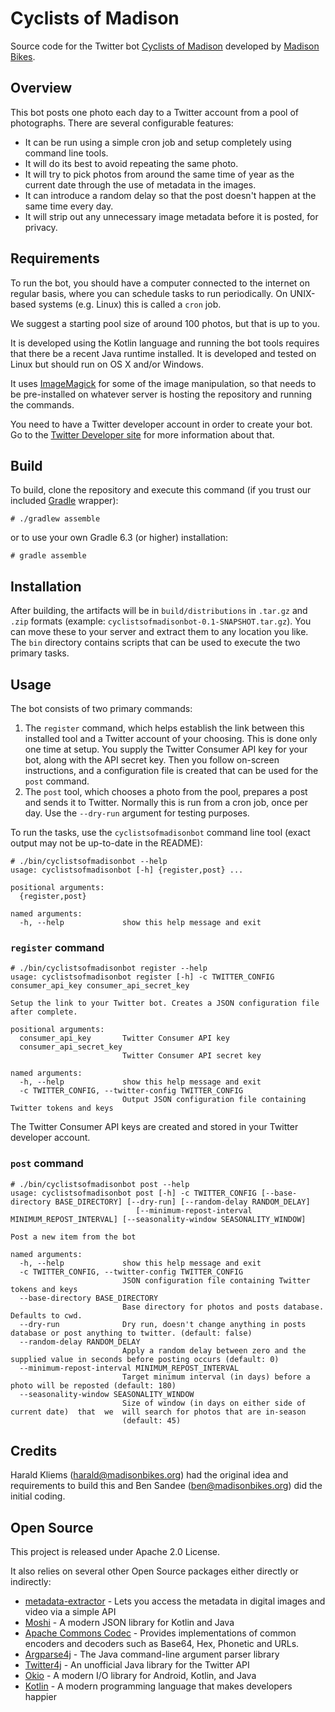 # Cyclists of Madison
Source code for the Twitter bot [Cyclists of Madison](https://twitter.com/cyclists_of_msn) developed by [Madison Bikes](https://madisonbikes.org).

## Overview
This bot posts one photo each day to a Twitter account from a pool of photographs. There are several configurable features:
* It can be run using a simple cron job and setup completely using command line tools.
* It will do its best to avoid repeating the same photo.
* It will try to pick photos from around the same time of year as the current date through the use of metadata in the images.
* It can introduce a random delay so that the post doesn't happen at the same time every day.
* It will strip out any unnecessary image metadata before it is posted, for privacy.

## Requirements
To run the bot, you should have a computer connected to the internet on regular basis, where you can schedule tasks to run periodically. On UNIX-based systems (e.g. Linux) this is called a `cron` job.

We suggest a starting pool size of around 100 photos, but that is up to you.

It is developed using the Kotlin language and running the bot tools requires that there be a recent Java runtime installed. It is developed and tested on Linux but should run on OS X and/or Windows.

It uses [ImageMagick](https://imagemagick.org/) for some of the image manipulation, so that needs to be pre-installed on whatever server is hosting the repository and running the commands.

You need to have a Twitter developer account in order to create your bot. Go to the [Twitter Developer site](https://developer.twitter.com) for more information about that.

## Build
To build, clone the repository and execute this command (if you trust our included [Gradle](https://gradle.org) wrapper):
```
# ./gradlew assemble
```
or to use your own Gradle 6.3 (or higher) installation:
```
# gradle assemble
```

## Installation
After building, the artifacts will be in `build/distributions` in `.tar.gz` and `.zip` formats (example: `cyclistsofmadisonbot-0.1-SNAPSHOT.tar.gz`). You can move these to your server and extract them to any location you like. The `bin` directory contains scripts that can be used to execute the two primary tasks.

## Usage
The bot consists of two primary commands:
1. The `register` command, which helps establish the link between this installed tool and a Twitter account of your choosing. This is done only one time at setup. You supply the Twitter Consumer API key for your bot, along with the API secret key. Then you follow on-screen instructions, and a configuration file is created that can be used for the `post` command.
2. The `post` tool, which chooses a photo from the pool, prepares a post and sends it to Twitter. Normally this is run from a cron job, once per day. Use the `--dry-run` argument for testing purposes.

To run the tasks, use the `cyclistsofmadisonbot` command line tool (exact output may not be up-to-date in the README):
```
# ./bin/cyclistsofmadisonbot --help
usage: cyclistsofmadisonbot [-h] {register,post} ...

positional arguments:
  {register,post}

named arguments:
  -h, --help             show this help message and exit
```
### `register` command
```
# ./bin/cyclistsofmadisonbot register --help
usage: cyclistsofmadisonbot register [-h] -c TWITTER_CONFIG consumer_api_key consumer_api_secret_key

Setup the link to your Twitter bot. Creates a JSON configuration file after complete.

positional arguments:
  consumer_api_key       Twitter Consumer API key
  consumer_api_secret_key
                         Twitter Consumer API secret key

named arguments:
  -h, --help             show this help message and exit
  -c TWITTER_CONFIG, --twitter-config TWITTER_CONFIG
                         Output JSON configuration file containing Twitter tokens and keys
```

The Twitter Consumer API keys are created and stored in your Twitter developer account.

### `post` command
```
# ./bin/cyclistsofmadisonbot post --help
usage: cyclistsofmadisonbot post [-h] -c TWITTER_CONFIG [--base-directory BASE_DIRECTORY] [--dry-run] [--random-delay RANDOM_DELAY]
                            [--minimum-repost-interval MINIMUM_REPOST_INTERVAL] [--seasonality-window SEASONALITY_WINDOW]

Post a new item from the bot

named arguments:
  -h, --help             show this help message and exit
  -c TWITTER_CONFIG, --twitter-config TWITTER_CONFIG
                         JSON configuration file containing Twitter tokens and keys
  --base-directory BASE_DIRECTORY
                         Base directory for photos and posts database. Defaults to cwd.
  --dry-run              Dry run, doesn't change anything in posts database or post anything to twitter. (default: false)
  --random-delay RANDOM_DELAY
                         Apply a random delay between zero and the supplied value in seconds before posting occurs (default: 0)
  --minimum-repost-interval MINIMUM_REPOST_INTERVAL
                         Target minimum interval (in days) before a photo will be reposted (default: 180)
  --seasonality-window SEASONALITY_WINDOW
                         Size of window (in days on either side of current date)  that  we  will search for photos that are in-season
                         (default: 45)
```
## Credits
Harald Kliems (harald@madisonbikes.org) had the original idea and requirements to build this and Ben Sandee (ben@madisonbikes.org) did the initial coding.

## Open Source
This project is released under Apache 2.0 License.

It also relies on several other Open Source packages either directly or indirectly:
* [metadata-extractor](https://drewnoakes.com/code/exif/) - Lets you access the metadata in digital images and video via a simple API
* [Moshi](https://github.com/square/moshi) - A modern JSON library for Kotlin and Java
* [Apache Commons Codec](https://commons.apache.org/proper/commons-codec/) - Provides implementations of common encoders and decoders such as Base64, Hex, Phonetic and URLs.
* [Argparse4j](https://argparse4j.github.io/) - The Java command-line argument parser library
* [Twitter4j](http://twitter4j.org/) - An unofficial Java library for the Twitter API
* [Okio](https://square.github.io/okio/) - A modern I/O library for Android, Kotlin, and Java
* [Kotlin](https://kotlinlang.org/) - A modern programming language that makes developers happier